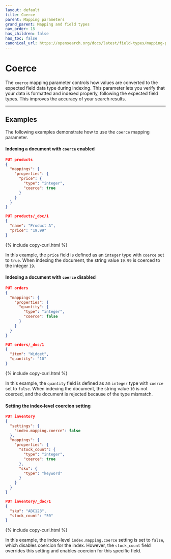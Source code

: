 ```yaml
---
layout: default
title: Coerce
parent: Mapping parameters
grand_parent: Mapping and field types
nav_order: 15
has_children: false
has_toc: false
canonical_url: https://opensearch.org/docs/latest/field-types/mapping-parameters/coerce/
---
```


# Coerce

The `coerce` mapping parameter controls how values are converted to the expected field data type during indexing. This parameter lets you verify that your data is formatted and indexed properly, following the expected field types. This improves the accuracy of your search results.

---

## Examples

The following examples demonstrate how to use the `coerce` mapping parameter.

#### Indexing a document with `coerce` enabled

```json
PUT products
{
  "mappings": {
    "properties": {
      "price": {
        "type": "integer",
        "coerce": true
      }
    }
  }
}

PUT products/_doc/1
{
  "name": "Product A",
  "price": "19.99"
}
```
{% include copy-curl.html %}

In this example, the `price` field is defined as an `integer` type with `coerce` set to `true`. When indexing the document, the string value `19.99` is coerced to the integer `19`.

#### Indexing a document with `coerce` disabled

```json
PUT orders
{
  "mappings": {
    "properties": {
      "quantity": {
        "type": "integer",
        "coerce": false
      }
    }
  }
}

PUT orders/_doc/1
{
  "item": "Widget",
  "quantity": "10"
}
```
{% include copy-curl.html %}

In this example, the `quantity` field is defined as an `integer` type with `coerce` set to `false`. When indexing the document, the string value `10` is not coerced, and the document is rejected because of the type mismatch. 

#### Setting the index-level coercion setting

```json
PUT inventory
{
  "settings": {
    "index.mapping.coerce": false
  },
  "mappings": {
    "properties": {
      "stock_count": {
        "type": "integer",
        "coerce": true
      },
      "sku": {
        "type": "keyword"
      }
    }
  }
}

PUT inventory/_doc/1
{
  "sku": "ABC123",
  "stock_count": "50"
}
```
{% include copy-curl.html %}

In this example, the index-level `index.mapping.coerce` setting is set to `false`, which disables coercion for the index. However, the `stock_count` field overrides this setting and enables coercion for this specific field.
